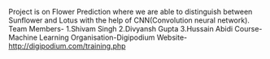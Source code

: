 Project is on Flower Prediction where we are able to distinguish between Sunflower and Lotus with the help of CNN(Convolution neural network).
Team Members-
1.Shivam Singh
2.Divyansh Gupta
3.Hussain Abidi
Course-Machine Learning
Organisation-Digipodium
Website-http://digipodium.com/training.php
